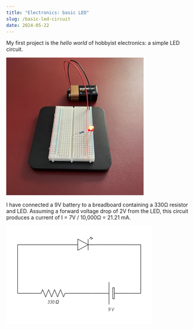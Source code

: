 ```yaml
---
title: "Electronics: basic LED"
slug: /basic-led-circuit
date: 2024-05-22
---
```


My first project is the _hello world_ of hobbyist electronics: a simple LED
circuit.

![](./img/basic-led-circuit.jpeg)

I have connected a 9V battery to a breadboard containing a 330Ω resistor and
LED. Assuming a forward voltage drop of 2V from the LED, this circuit produces a
current of I = 7V / 10,000Ω = 21.21 mA.

![](./img/basic-led-circuit-two.png)
